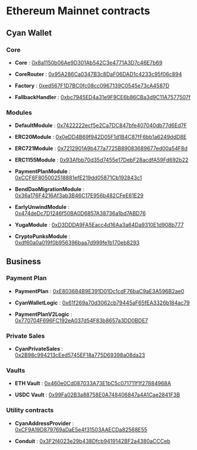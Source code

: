 # Ethereum Mainnet contracts

## Cyan Wallet

### Core

- **Core** : [0x8a1150b06Ae9D301Ab542C3e4771A3D7c46E7b69](https://etherscan.io/address/0x8a1150b06Ae9D301Ab542C3e4771A3D7c46E7b69)

- **CoreRouter** : [0x95A286Ca0347B3c8DaF06DAD1c4233c95f06c894](https://etherscan.io/address/0x95A286Ca0347B3c8DaF06DAD1c4233c95f06c894)

- **Factory** : [0xed567F1D7BC0fc08cc0967139C0545e73cA4587D](https://etherscan.io/address/0xed567F1D7BC0fc08cc0967139C0545e73cA4587D)

- **FallbackHandler** : [0xbc7945ED4a31e9F9CE6b86CBa3d9C11A7577507f](https://etherscan.io/address/0xbc7945ED4a31e9F9CE6b86CBa3d9C11A7577507f)

### Modules

- **DefaultModule** : [0x7422222ecf5e2Ca7DC847bfe407040db77d6Ed7F](https://etherscan.io/address/0x7422222ecf5e2Ca7DC847bfe407040db77d6Ed7F)

- **ERC20Module** : [0x0eDD4B69f942D05F1d1B4C87fF6bb1a6249ddD8E](https://etherscan.io/address/0x0eDD4B69f942D05F1d1B4C87fF6bb1a6249ddD8E)

- **ERC721Module** : [0x7212901A9b477a7725B89083689677ed00a54F8d](https://etherscan.io/address/0x7212901A9b477a7725B89083689677ed00a54F8d)

- **ERC1155Module** : [0x93Afbb70d35d7455e17DebF28acdfA59Fd692b22](https://etherscan.io/address/0x93Afbb70d35d7455e17DebF28acdfA59Fd692b22)

- **PaymentPlanModule** : [0xCCF6F805002518881efE219dd05871Cb192843c1](https://etherscan.io/address/0xCCF6F805002518881efE219dd05871Cb192843c1)

- **BendDaoMigrationModule** : [0x36a176F4216Af3ab3B46C17E956b482CFeE61E29](https://etherscan.io/address/0x36a176F4216Af3ab3B46C17E956b482CFeE61E29)

- **EarlyUnwindModule** : [0x474deDc7D1246f50BA0D6857A38736a1bd7ABD76](https://etherscan.io/address/0x474deDc7D1246f50BA0D6857A38736a1bd7ABD76)

- **YugaModule** : [0xD3DDDA9FA5Eacc4d16Aa3a64Da9310E1d908b777](https://etherscan.io/address/0xD3DDDA9FA5Eacc4d16Aa3a64Da9310E1d908b777)

- **CryptoPunksModule** : [0xdf60a0a019f0b956396baa7d999fe1b170eb8293](https://etherscan.io/address/0xdf60a0a019f0b956396baa7d999fe1b170eb8293)

## Business

### Payment Plan

- **PaymentPlan** : [0xE803684B9E391D01Dc1cdF76baC9aE3A596B2ae0](https://etherscan.io/address/0xE803684B9E391D01Dc1cdF76baC9aE3A596B2ae0)

- **CyanWalletLogic** : [0x61f269a70d3062cb79445aF65fEA3326b184ac79](https://etherscan.io/address/0x61f269a70d3062cb79445aF65fEA3326b184ac79)

- **PaymentPlanV2Logic** : [0x770704F696FC192eA037d54F83b8657a3DD0BDE7](https://etherscan.io/address/0x770704F696FC192eA037d54F83b8657a3DD0BDE7)

### Private Sales

- **CyanPrivateSales** : [0x2B98c994213cEed5745EF18a775D69398a08da23](https://etherscan.io/address/0x2B98c994213cEed5745EF18a775D69398a08da23)

### Vaults

- **ETH Vault** : [0x460e0Cd087033A73E1bC5c071711f1f27884968A](https://etherscan.io/address/0x460e0Cd087033A73E1bC5c071711f1f27884968A)

- **USDC Vault** : [0x99Fa02B3a88758E0A748406847a4A1Cae2841F3B](https://etherscan.io/address/0x99Fa02B3a88758E0A748406847a4A1Cae2841F3B)

### Utility contracts

- **CyanAddressProvider** : [0xCF9A19D879769aDaE5e4f31503AAECDa82568E55](https://etherscan.io/address/0xCF9A19D879769aDaE5e4f31503AAECDa82568E55)

- **Conduit** : [0x3F2f4023e29b438Dfcb9419142BF2a4380aCCCeb](https://etherscan.io/address/0x3F2f4023e29b438Dfcb9419142BF2a4380aCCCeb)
